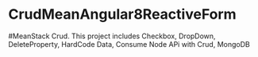 # CrudMeanAngular8ReactiveForm
 #MeanStack Crud. This project includes Checkbox, DropDown, DeleteProperty, HardCode Data, Consume Node APi with Crud, MongoDB
